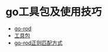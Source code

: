 
# go工具包及使用技巧


* [go-rod](https://go-rod.github.io/i18n/zh-CN/#/)
* [工具包](https://github.com/gookit/goutil/blob/master/README.zh-CN.md)
* [go-rod正则匹配方式](./rod/正则匹配.md)